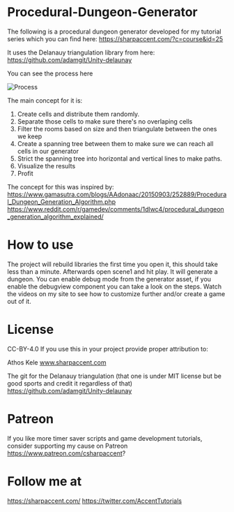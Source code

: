 # Procedural-Dungeon-Generator

The following is a procedural dungeon generator developed for my tutorial series which you can find here: https://sharpaccent.com/?c=course&id=25 

It uses the Delanauy triangulation library from here: https://github.com/adamgit/Unity-delaunay

You can see the process here

![Process](https://media.giphy.com/media/3oxQNsKO18EWdfnbIk/giphy.gif)

The main concept for it is:
1. Create cells and distribute them randomly. 
2. Separate those cells to make sure there's no overlaping cells
3. Filter the rooms based on size and then triangulate between the ones we keep
4. Create a spanning tree between them to make sure we can reach all cells in our generator
5. Strict the spanning tree into horizontal and vertical lines to make paths.
6. Visualize the results
7. Profit

The concept for this was inspired by:
https://www.gamasutra.com/blogs/AAdonaac/20150903/252889/Procedural_Dungeon_Generation_Algorithm.php
https://www.reddit.com/r/gamedev/comments/1dlwc4/procedural_dungeon_generation_algorithm_explained/

# How to use

The project will rebuild libraries the first time you open it, this should take less than a minute.
Afterwards open scene1 and hit play. It will generate a dungeon. You can enable debug mode from the generator asset, if you enable the debugview component you can take a look on the steps. Watch the videos on my site to see how to customize further and/or create a game out of it. 

# License
CC-BY-4.0
If you use this in your project provide proper attribution to:

Athos Kele www.sharpaccent.com 

The git for the Delanauy triangulation (that one is under MIT license but be good sports and credit it regardless of that)
https://github.com/adamgit/Unity-delaunay


# Patreon
If you like more timer saver scripts and game development tutorials, consider supporting my cause on Patreon https://www.patreon.com/csharpaccent?

# Follow me at
https://sharpaccent.com/
https://twitter.com/AccentTutorials

